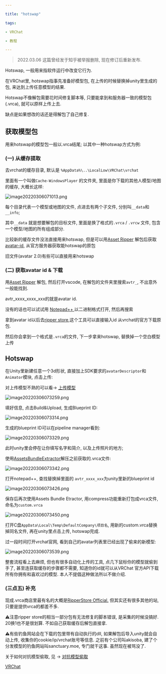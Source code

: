 ```yaml
---

title: "hotswap"

tags:

- VRChat

- 教程

---
```




> 2022.03.06 这篇曾经发于知乎被举报删除, 现在修订后重新发布.



Hotswap, 一般用来指软件运行中改变它行为. 



在VRChat里, hotswap指事先准备好模型包, 在上传的时候替换掉unity里生成的包, 来达到上传任意模型的结果.



Hotswap不像解包需要花时间修复脚本等, 只要能拿到和服务器一致的模型包(.vrca), 就可以原样上传上去. 



缺点是如果想改的话还是得解包了自己修复.



## 获取模型包



用来hotswap的模型包一般以.vrca结尾; 以其中一种hotswap方式为例:



### (一) 从缓存提取



去vrchat的缓存目录, 默认是 `%AppData%\..\LocalLow\VRChat\vrchat`



里面有一个叫做`Cache-WindowsPlayer` 的文件夹, 里面是你下载的其他人模型/地图的缓存, 大概长这样:

![image20220306071013.png](assets/image20220306071013.png)



每个目录代表一个模型或地图的文件, 点进去有两个子文件, 分别叫`__data`和`__info`;



其中`__data` 就是想要解包的目标文件, 里面是换了格式的`.vrca` / `.vrcw` 文件, 包含一个模型/地图的所有组成部分.



比较新的缓存文件没法直接用来hotswap, 但是可以用[Asset Ripper](https://link.zhihu.com/?target=https%3A//github.com/ds5678/AssetRipper) 解包后获取[avatar-id](VRChat/words/avatar-id.md), 从官方服务器获取能hotswap的原包



旧文件(avatar 2.0)有些可以直接用来hotswap





### (二) 获取avatar id & 下载

用[Asset Ripper](https://link.zhihu.com/?target=https%3A//github.com/ds5678/AssetRipper) 解包, 然后打开vscode, 在解包的文件夹里搜索`avtr_`, 不出意外一般能找到. 

avtr_xxxx_xxxx_xxx的就是avatar id.



没有的话也可以试试用 [Notepad++ ](https://notepad-plus-plus.org/downloads/)以二进制格式打开, 然后再搜索



拿到avatar id以后去[ripper store](https://ripper.store/id-downloader),这个工具可以直接输入id 从vrchat的官方下载原包.



然后你会拿到一个格式是`.vrca`的文件, 下一步拿来hotswap, 替换掉一个空白模型上传 







## Hotswap

在Unity里新建任意一个3d形状, 直接加上SDK要求的`avatarDescriptor`和`Animator`模块, 点击上传:



对上传模型不熟的可以看→ [上传模型](VRChat/上传模型.md)



![image20220306073259.png](assets/image20220306073259.png)



填好信息, 点击Build&Upload, 生成Blueprint ID:

![image20220306073314.png](assets/image20220306073314.png)



生成的blueprint ID可以在pipeline manager看到:

![image20220306073329.png](assets/image20220306073329.png)



此时unity里会停在让你填写名字和简介, 以及上传照片的地方;



使用[AssetsBundleExtractor](https://link.zhihu.com/?target=https%3A//github.com/DerPopo/UABE/releases)解压之前获取的.vrca文件:



![image20220306073342.png](assets/image20220306073342.png)



打开notepad++, 查找替换掉里面的 `avtr_xxxx_xxx`为unity里新的blueprint id

![image20220306073426.png](assets/image20220306073426.png)



保存后再次使用Assets Bundle Etractor, 用compress功能重新打包成vrca文件, 命名为`custom.vrca`



![image20220306073450.png](assets/image20220306073450.png)



打开C盘`AppData\Local\Temp\DefaultCompany\项目名`, 用新的custom.vrca替换掉同名文件, 再在unity里点击上传, hotswap完成.



过一段时间打开vrchat官网, 看到自己的avatar列表里已经出现了偷来的新模型:

![image20220306073539.png](assets/image20220306073539.png)



整套流程看上去麻烦, 但也有很多自动化上传的工具, 点几下鼠标你的模型就偷到手了, 甚至连获取缓存的步骤都不需要, 知道你的id就可以从VRChat 官方API下载所有你拥有和喜欢过的模型. 本人不提倡这种做法所以不做介绍.









### (三点五) 补充



现成.vrca商店里最有名的大概是[RipperStore Official.](https://ripper.store/index)   但其实还有很多其他的站, 只要是提供vrca的都差不多.



⚠️注意ripper store的相当一部分包有无法修复的脚本错误, 是采集的时候没搞好. 20换1也不是很划算. 不如自己获取缓存后解包直接拿.



⚠️有些钓鱼网站会在下载的包里带有自动执行的dll, 如果解包后导入unity就会自动上传, 收集你的cookie/ip/vrchat账号等信息. 之前有个公司叫akisoba, 建了个分发模型的钓鱼网站叫sanctuary.moe, 专门就干这事. 虽然现在被骂没了.



关于如何对抗模型偷取, 见 → [对抗模型偷取](VRChat/对抗模型偷取.md)





[VRChat](VRChat/VRChat.md)
